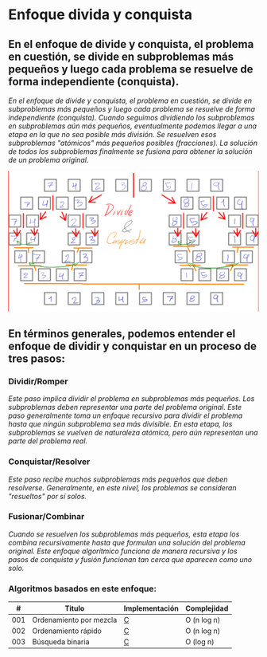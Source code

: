 
# Enfoque divida y conquista

## En el enfoque de divide y conquista, el problema en cuestión, se divide en subproblemas más pequeños y luego cada problema se resuelve de forma independiente (conquista).

_En el enfoque de divide y conquista, el problema en cuestión, se divide en subproblemas más pequeños y luego cada problema se resuelve de forma independiente (conquista). Cuando seguimos dividiendo los subproblemas en subproblemas aún más pequeños, eventualmente podemos llegar a una etapa en la que no sea posible más división. Se resuelven esos subproblemas "atómicos" más pequeños posibles (fracciones). La solución de todos los subproblemas finalmente se fusiona para obtener la solución de un problema original._

![](/00.-Sources/Images/DyC.png)

## En términos generales, podemos entender el enfoque de dividir y conquistar en un proceso de tres pasos:

### Dividir/Romper

_Este paso implica dividir el problema en subproblemas más pequeños. Los subproblemas deben representar una parte del problema original. Este paso generalmente toma un enfoque recursivo para dividir el problema hasta que ningún subproblema sea más divisible. En esta etapa, los subproblemas se vuelven de naturaleza atómica, pero aún representan una parte del problema real._

### Conquistar/Resolver

_Este paso recibe muchos subproblemas más pequeños que deben resolverse. Generalmente, en este nivel, los problemas se consideran "resueltos" por sí solos._

### Fusionar/Combinar

_Cuando se resuelven los subproblemas más pequeños, esta etapa los combina recursivamente hasta que formulan una solución del problema original. Este enfoque algorítmico funciona de manera recursiva y los pasos de conquista y fusión funcionan tan cerca que aparecen como uno solo._



### Algoritmos basados en este enfoque:

| # | Titulo | Implementación | Complejidad |
|---| ----- | -------- | ---------- |
|001|Ordenamiento por mezcla| [C](https://github.com/Jonas-Lara/IPN-CS/blob/master/10.-Algoritmos/06.-Ordenamiento/04-Ordenamiento-por-Mezcla.c) |Ο (n log n)|
|002|Ordenamiento rápido | [C](https://github.com/Jonas-Lara/IPN-CS/blob/master/10.-Algoritmos/06.-Ordenamiento/05-Ordenamiento-R%C3%A1pido.c)|Ο (n log n)|
|003|Búsqueda binaria | [C](https://github.com/Jonas-Lara/IPN-CS/blob/master/10.-Algoritmos/07.-B%C3%BAsqueda/12-B%C3%BAsqueda-Binaria.c)|Ο (log n)|

